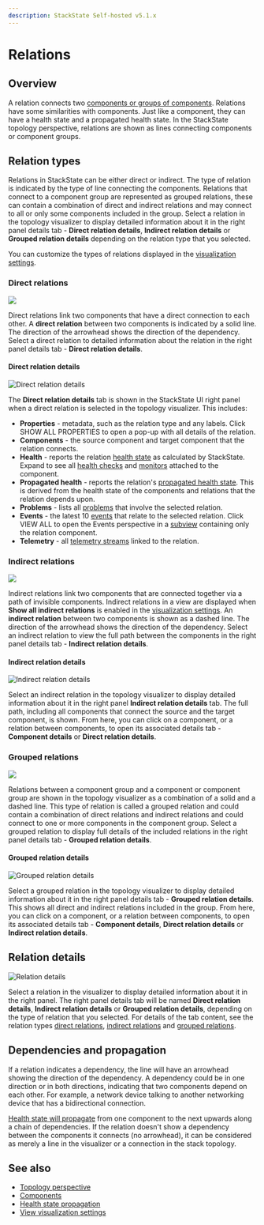 ```yaml
---
description: StackState Self-hosted v5.1.x 
---
```


# Relations 

## Overview

A relation connects two [components or groups of components](/use/concepts/components.md). Relations have some similarities with components. Just like a component, they can have a health state and a propagated health state. In the StackState topology perspective, relations are shown as lines connecting components or component groups.

## Relation types

Relations in StackState can be either direct or indirect. The type of relation is indicated by the type of line connecting the components. Relations that connect to a component group are represented as grouped relations, these can contain a combination of direct and indirect relations and may connect to all or only some components included in the group. Select a relation in the topology visualizer to display detailed information about it in the right panel details tab - **Direct relation details**, **Indirect relation details** or **Grouped relation details** depending on the relation type that you selected. 

You can customize the types of relations displayed in the [visualization settings](/use/stackstate-ui/views/visualization_settings.md).

### Direct relations

![](/.gitbook/assets/v51_relation_comp_comp.png)  

Direct relations link two components that have a direct connection to each other. A **direct relation** between two components is indicated by a solid line. The direction of the arrowhead shows the direction of the dependency. Select a direct relation to detailed information about the relation in the right panel details tab - **Direct relation details**.    

#### Direct relation details

![Direct relation details](/.gitbook/assets/v51_direct_relation_details.png)

The **Direct relation details** tab is shown in the StackState UI right panel when a direct relation is selected in the topology visualizer. This includes:

* **Properties** - metadata, such as the relation type and any labels. Click SHOW ALL PROPERTIES to open a pop-up with all details of the relation.
* **Components** - the source component and target component that the relation connects.
* **Health** - reports the relation [health state](/use/concepts/health-state.md) as calculated by StackState. Expand to see all [health checks](/use/checks-and-monitors/checks.md) and [monitors](/use/checks-and-monitors/monitors.md) attached to the component.
* **Propagated health** - reports the relation's [propagated health state](/use/concepts/health-state.md#element-propagated-health-state). This is derived from the health state of the components and relations that the relation depends upon.
* **Problems** - lists all [problems](/use/problem-analysis/about-problems.md) that involve the selected relation. 
* **Events** - the latest 10 [events](/use/events/about_events.md) that relate to the selected relation. Click VIEW ALL to open the Events perspective in a [subview](/use/stackstate-ui/views/about_views.md#subview) containing only the relation component. 
* **Telemetry** - all [telemetry streams](/use/metrics/telemetry_streams.md) linked to the relation.

### Indirect relations

![](/.gitbook/assets/v51_indirect_relation_comp_comp.png)

Indirect relations link two components that are connected together via a path of invisible components. Indirect relations in a view are displayed when **Show all indirect relations** is enabled in the [visualization settings](/use/stackstate-ui/views/visualization_settings.md). An **indirect relation** between two components is shown as a dashed line. The direction of the arrowhead shows the direction of the dependency. Select an indirect relation to view the full path between the components in the right panel details tab - **Indirect relation details**.    

#### Indirect relation details

![Indirect relation details](/.gitbook/assets/v51_indirect_relation_details.png)

Select an indirect relation in the topology visualizer to display detailed information about it in the right panel **Indirect relation details** tab. The full path, including all components that connect the source and the target component, is shown. From here, you can click on a component, or a relation between components, to open its associated details tab - **Component details** or **Direct relation details**.

### Grouped relations

![](/.gitbook/assets/v51_relation_group_comp.png) 

Relations between a component group and a component or component group are shown in the topology visualizer as a combination of a solid and a dashed line. This type of relation is called a grouped relation and could contain a combination of direct relations and indirect relations and could connect to one or more components in the component group. Select a grouped relation to display full details of the included relations in the right panel details tab - **Grouped relation details**. 

#### Grouped relation details

![Grouped relation details](/.gitbook/assets/v51_grouped_relation_details.png)

Select a grouped relation in the topology visualizer to display detailed information about it in the right panel details tab - **Grouped relation details**. This shows all direct and indirect relations included in the group. From here, you can click on a component, or a relation between components, to open its associated details tab - **Component details**, **Direct relation details** or **Indirect relation details**.

## Relation details

![Relation details](/.gitbook/assets/v51_direct_relation_details.png)

Select a relation in the visualizer to display detailed information about it in the right panel. The right panel details tab will be named **Direct relation details**, **Indirect relation details** or **Grouped relation details**, depending on the type of relation that you selected. For details of the tab content, see the relation types [direct relations](#direct-relations), [indirect relations](#indirect-relations) and [grouped relations](#grouped-relations).

## Dependencies and propagation

If a relation indicates a dependency, the line will have an arrowhead showing the direction of the dependency. A dependency could be in one direction or in both directions, indicating that two components depend on each other. For example, a network device talking to another networking device that has a bidirectional connection.

[Health state will propagate](health-state.md#element-propagated-health-state) from one component to the next upwards along a chain of dependencies. If the relation doesn't show a dependency between the components it connects \(no arrowhead\), it can be considered as merely a line in the visualizer or a connection in the stack topology.

## See also

* [Topology perspective](/use/stackstate-ui/perspectives/topology-perspective.md)
* [Components](/use/concepts/components.md)
* [Health state propagation](/use/concepts/health-state.md#element-propagated-health-state)
* [View visualization settings](/use/stackstate-ui/views/visualization_settings.md)